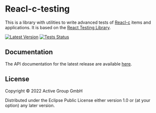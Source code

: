 # Reacl-c-testing

This is a library with utilities to write advanced tests of [Reacl-c](https://github.com/active-group/reacl-c) items and applications.
It is based on the [React Testing Library](https://testing-library.com/docs/react-testing-library/intro/).

[![Latest Version](https://img.shields.io/clojars/v/de.active-group/reacl-c-testing.svg)](https://clojars.org/de.active-group/reacl-c-testing)
[![Tests Status](https://github.com/active-group/reacl-c-testing/workflows/Tests/badge.svg)](https://github.com/active-group/reacl-c-testing/actions)

## Documentation

The API documentation for the latest release are available [here](https://cljdoc.xyz/d/de.active-group/reacl-c-testing/CURRENT).

## License

Copyright © 2022 Active Group GmbH

Distributed under the Eclipse Public License either version 1.0 or (at
your option) any later version.
